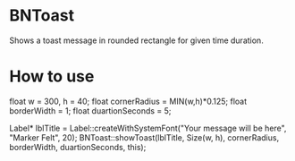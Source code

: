 # BNToast
Shows a toast message in rounded rectangle for given time duration.

# How to use
  float w = 300, h = 40;
  float cornerRadius = MIN(w,h)*0.125;
  float borderWidth = 1;
  float duartionSeconds = 5;
    
  Label* lblTitle = Label::createWithSystemFont("Your message will be here", "Marker Felt", 20);
  BNToast::showToast(lblTitle, Size(w, h), cornerRadius, borderWidth, duartionSeconds, this);
